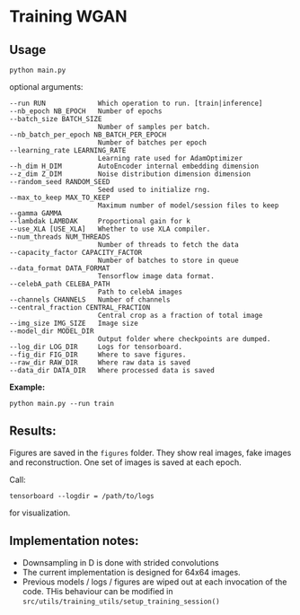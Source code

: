 # Training WGAN

## Usage

`python main.py`


optional arguments:

    --run RUN             Which operation to run. [train|inference]
    --nb_epoch NB_EPOCH   Number of epochs
    --batch_size BATCH_SIZE
                          Number of samples per batch.
    --nb_batch_per_epoch NB_BATCH_PER_EPOCH
                          Number of batches per epoch
    --learning_rate LEARNING_RATE
                          Learning rate used for AdamOptimizer
    --h_dim H_DIM         AutoEncoder internal embedding dimension
    --z_dim Z_DIM         Noise distribution dimension dimension
    --random_seed RANDOM_SEED
                          Seed used to initialize rng.
    --max_to_keep MAX_TO_KEEP
                          Maximum number of model/session files to keep
    --gamma GAMMA
    --lambdak LAMBDAK     Proportional gain for k
    --use_XLA [USE_XLA]   Whether to use XLA compiler.
    --num_threads NUM_THREADS
                          Number of threads to fetch the data
    --capacity_factor CAPACITY_FACTOR
                          Number of batches to store in queue
    --data_format DATA_FORMAT
                          Tensorflow image data format.
    --celebA_path CELEBA_PATH
                          Path to celebA images
    --channels CHANNELS   Number of channels
    --central_fraction CENTRAL_FRACTION
                          Central crop as a fraction of total image
    --img_size IMG_SIZE   Image size
    --model_dir MODEL_DIR
                          Output folder where checkpoints are dumped.
    --log_dir LOG_DIR     Logs for tensorboard.
    --fig_dir FIG_DIR     Where to save figures.
    --raw_dir RAW_DIR     Where raw data is saved
    --data_dir DATA_DIR   Where processed data is saved





**Example:**

    python main.py --run train


## Results:

Figures are saved in the `figures` folder. They show real images, fake images and reconstruction. One set of images is saved at each epoch.

Call:

    tensorboard --logdir = /path/to/logs

for visualization.

## Implementation notes:

- Downsampling in D is done with strided convolutions
- The current implementation is designed for 64x64 images.
- Previous models / logs / figures are wiped out at each invocation of the code. THis behaviour can be modified in `src/utils/training_utils/setup_training_session()`